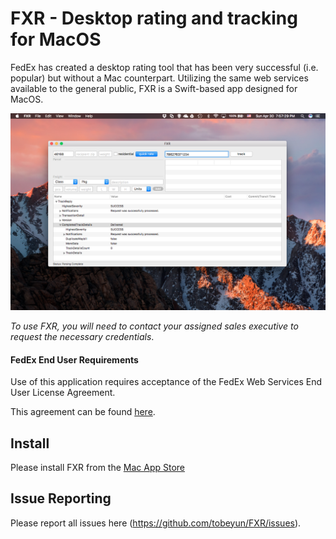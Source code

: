 # FXR - Desktop rating and tracking for MacOS

FedEx has created a desktop rating tool that has been very successful (i.e. popular) but without a Mac counterpart. Utilizing the same web services available to the general public, FXR is a Swift-based app designed for MacOS.

![Screen Shot](/images/ScreenShot.png)

*To use FXR, you will need to contact your assigned sales executive to request the necessary credentials*.

#### FedEx End User Requirements
Use of this application requires acceptance of the FedEx Web Services End User License Agreement.

This agreement can be found [here](http://images.fedex.com/us/developer/products/wsla_corp.pdf).

## Install
Please install FXR from the [Mac App Store](https://itunes.apple.com/us/app/fxr/id1229799985?mt=12)

## Issue Reporting
Please report all issues here (https://github.com/tobeyun/FXR/issues).
